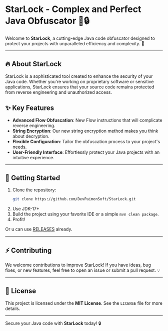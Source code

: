 
# StarLock - Complex and Perfect Java Obfuscator 🌟🔒

Welcome to **StarLock**, a cutting-edge Java code obfuscator designed to protect your projects with unparalleled efficiency and complexity. 🚀

---

## 🔥 About StarLock

StarLock is a sophisticated tool created to enhance the security of your Java code. Whether you're working on proprietary software or sensitive applications, StarLock ensures that your source code remains protected from reverse engineering and unauthorized access.

## ✨ Key Features

- **Advanced Flow Obfuscation**: New Flow instructions that will complicate reverse engineering.  
- **String Encryption**: Our new string encryption method makes you think about decryption.
- **Flexible Configuration**: Tailor the obfuscation process to your project's needs.  
- **User-Friendly Interface**: Effortlessly protect your Java projects with an intuitive experience.

---

## 🚀 Getting Started

1. Clone the repository:  
   ```bash
   git clone https://github.com/DevPaimonSoft/StarLock.git
   ```
2. Use JDK-17+
3. Build the project using your favorite IDE or a simple `mvn clean package`.
4. Profit!

Or u can use [RELEASES](https://github.com/DevPaimonSoft/StarLock/releases) already.

---

## ⚡ Contributing

We welcome contributions to improve StarLock! If you have ideas, bug fixes, or new features, feel free to open an issue or submit a pull request. 💡

---

## 📜 License

This project is licensed under the **MIT License**. See the `LICENSE` file for more details.

---

Secure your Java code with **StarLock** today! 🔒
